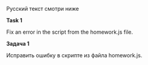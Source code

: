 Русский текст смотри ниже

**Task 1**

Fix an error in the script from the homework.js file.

**Задача 1**

Исправить ошибку в скрипте из файла homework.js.